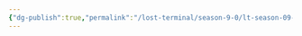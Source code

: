 ```yaml
---
{"dg-publish":true,"permalink":"/lost-terminal/season-9-0/lt-season-09-0/","tags":["project/lt"],"noteIcon":"","created":"2025-02-23T16:18","updated":"2025-04-05T13:03"}
---
```



 